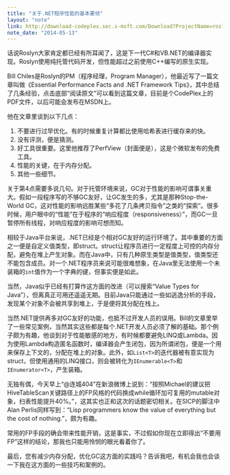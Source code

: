 ```yaml
---
title: "关于.NET程序性能的基本要领"
layout: "note"
link: http://download-codeplex.sec.s-msft.com/Download?ProjectName=roslyn&DownloadId=838017
note_date: "2014-05-13"
---
```


话说Roslyn大家肯定都已经有所耳闻了，这是下一代C#和VB.NET的编译器实现。Roslyn使用纯托管代码开发，但性能超过之前使用C++编写的原生实现。

Bill Chiles是Roslyn的PM（程序经理，Program Manager），他最近写了一篇文章叫做《Essential Performance Facts and .NET Framework Tips》，其中总结了几条经验，点击底部“阅读原文”可以看到这篇文章，目前是个CodePlex上的PDF文件，以后可能会发布在MSDN上。

他在文章里谈到以下几点：

1. 不要进行过早优化。有的时候重复计算都比使用哈希表进行缓存来的快。
2. 没有评测，便是猜测。
3. 好工具很重要。这里他推荐了PerfView（封面便是），这是个微软发布的免费工具。
4. 性能的关键，在于内存分配。
5. 其他一些细节。

关于第4点需要多说几句。对于托管环境来说，GC对于性能的影响可谓事关重大。假如一段程序写的不够GC友好，让GC发生的多，尤其是那种Stop-the-World GC，这对性能的影响远胜某些“多花了几条拷贝指令”之类的“探索”。很多时候，用户眼中的“性能”在于程序的“响应程度（responsiveness）”，而GC一旦暂停所有线程，对响应程度的影响可想而知。

相较于Java平台来说，.NET已经是个相对GC友好的运行环境了。其中重要的方面之一便是自定义值类型，即struct。struct让程序员进行一定程度上可控的内存分配，避免在堆上产生对象。而在Java中，只有几种原生类型是值类型，值类型还不能包含成员。对一个.NET程序员来说可能很难想象，在Java里无法使用一个未装箱的`int`值作为一个字典的键，但事实便是如此。

当然，Java似乎已经有打算作这方面的改进（可以搜索“Value Types for Java”），但离真正可用还遥遥无期。目前Java只能通过一些如逃逸分析的手段，发现某个对象不会被共享到堆上，于是便将其分配在栈上。

当然.NET提供再多对GC友好的功能，也抵不过开发人员的误用。Bill的文章里举了一些常见案例，当然其实这些都是每个.NET开发人员必须了解的基础。那个例子颇为有趣，他谈到对于性能敏感的地方，有时候都要避免LINQ或Lambda。因为使用Lambda构造匿名函数时，编译器会产生闭包，因为所谓闭包，便是一个用来保存上下文的，分配在堆上的对象。此外，如`List<T>`的迭代器被有意实现为struct，但使用通用的LINQ接口，则会被转化为`IEnumerable<T>`和`IEnumerator<T>`，产生装箱。

无独有偶，今天早上“@连城404”在新浪微博上说到：“按照Michael的建议把HiveTableScan关键路径上的FP风格的代码换成while循环加可复用的mutable对象，扫表性能提升40%。”，这其实也正和这次的话题密切相关。在SICP的脚注中Alan Perlis同样写到：“Lisp programmers know the value of everything but the cost of nothing.”，颇为有趣。

常用的FP手段的确会带来性能开销，这是事实，不过假如你现在立即得出“不要用FP”这样的结论，那我也只能用怜悯的眼光看着你了。

最后，您有减少内存分配，优化GC这方面的实践吗？告诉我吧，有机会我也会谈一下我在这方面的一些技巧和案例的。
